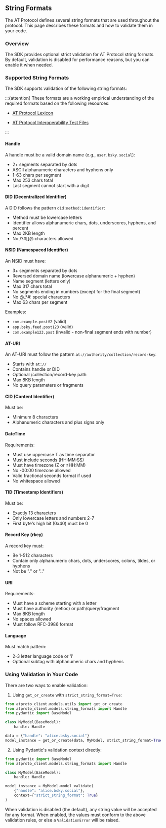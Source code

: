 ## String Formats

The AT Protocol defines several string formats that are used throughout the protocol. This page describes these formats and how to validate them in your code.

### Overview

The SDK provides optional strict validation for AT Protocol string formats. By default, validation is disabled for performance reasons, but you can enable it when needed.

### Supported String Formats

The SDK supports validation of the following string formats:

:::{attention}
These formats are a working empirical understanding of the required formats based on the following resources:

- [AT Protocol Lexicon](https://atproto.com/specs/lexicon)

- [AT Protocol Interoperability Test Files](https://github.com/bluesky-social/atproto/tree/main/interop-test-files/syntax)

:::


#### Handle
A handle must be a valid domain name (e.g., `user.bsky.social`):
- 2+ segments separated by dots
- ASCII alphanumeric characters and hyphens only
- 1-63 chars per segment
- Max 253 chars total
- Last segment cannot start with a digit

#### DID (Decentralized Identifier)
A DID follows the pattern `did:method:identifier`:
- Method must be lowercase letters
- Identifier allows alphanumeric chars, dots, underscores, hyphens, and percent
- Max 2KB length
- No /?#[]@ characters allowed

#### NSID (Namespaced Identifier)
An NSID must have:
- 3+ segments separated by dots
- Reversed domain name (lowercase alphanumeric + hyphen)
- Name segment (letters only)
- Max 317 chars total
- No segments ending in numbers (except for the final segment)
- No @_*#! special characters
- Max 63 chars per segment

Examples:
- `com.example.postV2` (valid)
- `app.bsky.feed.post123` (valid)
- `com.example123.post` (invalid - non-final segment ends with number)

#### AT-URI
An AT-URI must follow the pattern `at://authority/collection/record-key`:
- Starts with `at://`
- Contains handle or DID
- Optional /collection/record-key path
- Max 8KB length
- No query parameters or fragments

#### CID (Content Identifier)
Must be:
- Minimum 8 characters
- Alphanumeric characters and plus signs only

#### DateTime
Requirements:
- Must use uppercase T as time separator
- Must include seconds (HH:MM:SS)
- Must have timezone (Z or ±HH:MM)
- No -00:00 timezone allowed
- Valid fractional seconds format if used
- No whitespace allowed

#### TID (Timestamp Identifiers)
Must be:
- Exactly 13 characters
- Only lowercase letters and numbers 2-7
- First byte's high bit (0x40) must be 0

#### Record Key (rkey)
A record key must:
- Be 1-512 characters
- Contain only alphanumeric chars, dots, underscores, colons, tildes, or hyphens
- Not be "." or ".."

#### URI
Requirements:
- Must have a scheme starting with a letter
- Must have authority (netloc) or path/query/fragment
- Max 8KB length
- No spaces allowed
- Must follow RFC-3986 format

#### Language
Must match pattern:
- 2-3 letter language code or 'i'
- Optional subtag with alphanumeric chars and hyphens

### Using Validation in Your Code

There are two ways to enable validation:

1. Using `get_or_create` with `strict_string_format=True`:

```python
from atproto_client.models.utils import get_or_create
from atproto_client.models.string_formats import Handle
from pydantic import BaseModel

class MyModel(BaseModel):
    handle: Handle

data = {"handle": "alice.bsky.social"}
model_instance = get_or_create(data, MyModel, strict_string_format=True)
```

2. Using Pydantic's validation context directly:

```python
from pydantic import BaseModel
from atproto_client.models.string_formats import Handle

class MyModel(BaseModel):
    handle: Handle

model_instance = MyModel.model_validate(
    {"handle": "alice.bsky.social"},
    context={"strict_string_format": True}
)
```

When validation is disabled (the default), any string value will be accepted for any format. When enabled, the values must conform to the above validation rules, or else a `ValidationError` will be raised.
